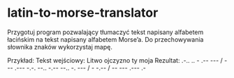# latin-to-morse-translator
Przygotuj program pozwalający tłumaczyć tekst napisany alfabetem łacińskim na tekst napisany alfabetem Morse’a. 
Do przechowywania słownika znaków wykorzystaj mapę. 

Przykład:
Tekst wejściowy: Litwo ojczyzno ty moja
Rezultat: .-.. .. - .-- --- / --- .--- -.-. --.. -.-- --.. -. --- / - -.-- / -- --- .--- .-
